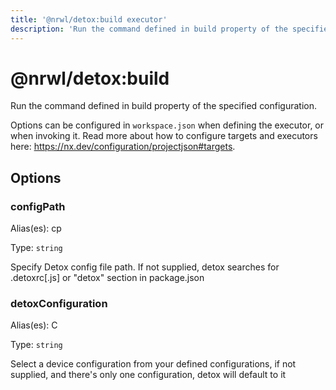 ```yaml
---
title: '@nrwl/detox:build executor'
description: 'Run the command defined in build property of the specified configuration.'
---
```


# @nrwl/detox:build

Run the command defined in build property of the specified configuration.

Options can be configured in `workspace.json` when defining the executor, or when invoking it. Read more about how to configure targets and executors here: https://nx.dev/configuration/projectjson#targets.

## Options

### configPath

Alias(es): cp

Type: `string`

Specify Detox config file path. If not supplied, detox searches for .detoxrc[.js] or "detox" section in package.json

### detoxConfiguration

Alias(es): C

Type: `string`

Select a device configuration from your defined configurations, if not supplied, and there's only one configuration, detox will default to it

